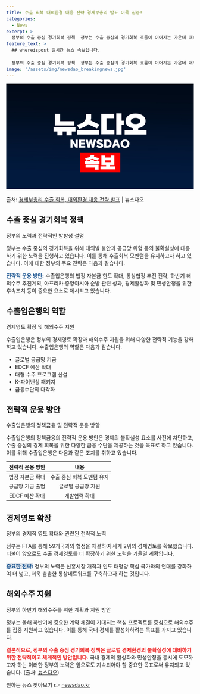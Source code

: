 ```yaml
---
title: 수출 회복 대외환경 대응 전략 경제부총리 발표 이목 집중!
categories:
  - News
excerpt: >
  정부의 수출 중심 경기회복 정책  정부는 수출 중심의 경기회복 흐름이 이어지는 가운데 대외발 불안 요인과 공…
feature_text: >
  ## whereispost 실시간 뉴스 속보입니다.

  정부의 수출 중심 경기회복 정책  정부는 수출 중심의 경기회복 흐름이 이어지는 가운데 대외발 불안 요인과 공…
image: '/assets/img/newsdao_breakingnews.jpg'
---
```


![뉴스다오 속보](/assets/img/newsdao_breakingnews.jpg)

<p>출처: <a href="https://newsdao.kr/4593" rel="dofollow">경제부총리 수출 회복, 대외환경 대응 전략 발표</a> | 뉴스다오</p>

<h2 data-ke-size="size26">수출 중심 경기회복 정책</h2>
<p data-ke-size="size16">정부의 노력과 전략적인 방향성 설명</p>
정부는 수출 중심의 경기회복을 위해 대외발 불안과 공급망 위험 등의 불확실성에 대응하기 위한 노력을 진행하고 있습니다. 이를 통해 수출회복 모멘텀을 유지하고자 하고 있습니다. 이에 대한 정부의 주요 전략은 다음과 같습니다.

<b><span style="color: #1a5490;">전략적 운용 방안:</span></b>
수출입은행의 법정 자본금 한도 확대, 통상협정 추진 전략, 하반기 해외수주 추진계획, 아프리카·중앙아시아 순방 관련 성과, 경제활성화 및 민생안정을 위한 후속조치 등이 중요한 요소로 제시되고 있습니다. 

<h2 data-ke-size="size26">수출입은행의 역할</h2>
<p data-ke-size="size16">경제영토 확장 및 해외수주 지원</p>
수출입은행은 정부의 경제영토 확장과 해외수주 지원을 위해 다양한 전략적 기능을 강화하고 있습니다. 수출입은행의 역할은 다음과 같습니다.

<ul>
    <li>글로벌 공급망 기금</li>
    <li>EDCF 예산 확대</li>
    <li>대형 수주 프로그램 신설</li>
    <li>K-파이낸싱 패키지</li>
    <li>금융수단의 다각화</li>
</ul>

<h2 data-ke-size="size26">전략적 운용 방안</h2>
<p data-ke-size="size16">수출입은행의 정책금융 및 전략적 운용 방향</p>
수출입은행의 정책금융의 전략적 운용 방안은 경제의 불확실성 요소를 사전에 차단하고, 수출 중심의 경제 회복을 위한 다양한 금융 수단을 제공하는 것을 목표로 하고 있습니다. 이를 위해 수출입은행은 다음과 같은 조치를 취하고 있습니다.

<table>
<thead>
<tr>
<th style="text-align: center;">전략적 운용 방안</th>
<th style="text-align: center;">내용</th>
</tr>
</thead>
<tbody>
<tr>
<td style="text-align: center;">법정 자본금 확대</td>
<td style="text-align: center;">수출 중심 회복 모멘텀 유지</td>
</tr>
<tr>
<td style="text-align: center;">공급망 기금 출범</td>
<td style="text-align: center;">글로벌 공급망 지원</td>
</tr>
<tr>
<td style="text-align: center;">EDCF 예산 확대</td>
<td style="text-align: center;">개발협력 확대</td>
</tr>
</tbody>
</table>

<h2 data-ke-size="size26">경제영토 확장</h2>
<p data-ke-size="size16">정부의 경제적 영토 확대와 관련된 전략적 노력</p>
정부는 FTA를 통해 59개국과의 협정을 체결하여 세계 2위의 경제영토를 확보했습니다. 더불어 앞으로도 수출 경제영토를 더 확장하기 위한 노력을 기울일 계획입니다.

<b><span style="background-color: #21538527; color: #1a5490;">중요한 전략:</span></b>
정부의 노력은 신흥시장 개척과 인도 태평양 핵심 국가와의 연대를 강화하여 더 넓고, 더욱 촘촘한 통상네트워크를 구축하고자 하는 것입니다.

<h2 data-ke-size="size26">해외수주 지원</h2>
<p data-ke-size="size16">정부의 하반기 해외수주를 위한 계획과 지원 방안</p>
정부는 올해 하반기에 중요한 계약 체결이 기대되는 핵심 프로젝트를 중심으로 해외수주를 집중 지원하고 있습니다. 이를 통해 국내 경제를 활성화하려는 목표를 가지고 있습니다.

<b><span style="color: #ee2323;">결론적으로, 정부의 수출 중심 경기회복 정책은 글로벌 경제환경의 불확실성에 대비하기 위한 전략적이고 체계적인 방안입니다.</span></b> 국내 경제의 활성화와 민생안정을 동시에 도모하고자 하는 이러한 정부의 노력은 앞으로도 지속되어야 할 중요한 목표로써 유지되고 있습니다. (출처: <a href="https://newsdao.kr/4593">뉴스다오</a>) 

원하는 뉴스 찾아보기 👉 <a href="https://newsdao.kr" rel="dofollow">newsdao.kr</a>


